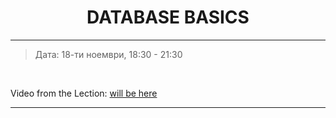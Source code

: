 <h1 align="center">DATABASE BASICS</h1>

<hr>

<blockquote>
    <p>Дата: 18-ти ноември, 18:30 - 21:30</p>
</blockquote>

<br>

<p>
    Video from the Lection: <a href="#">will be here</a>
</p>

<hr>